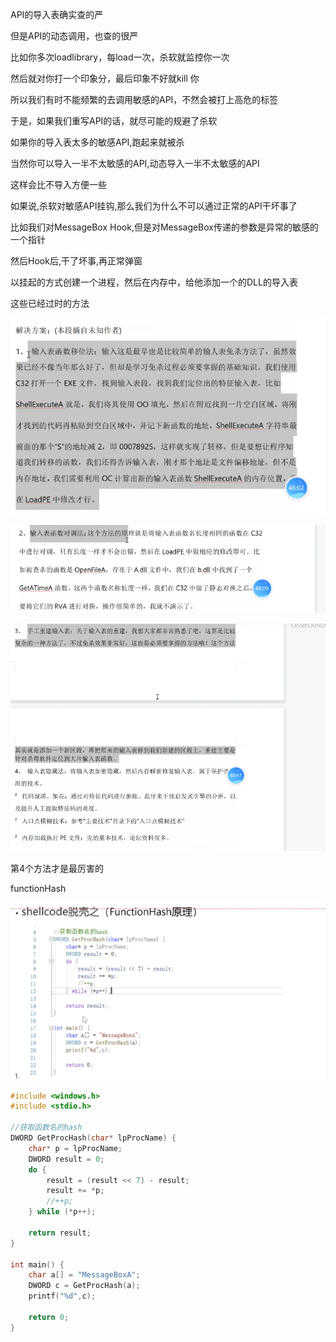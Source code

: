 API的导入表确实查的严

但是API的动态调用，也查的很严

比如你多次loadlibrary，每load一次，杀软就监控你一次

然后就对你打一个印象分，最后印象不好就kill 你



所以我们有时不能频繁的去调用敏感的API，不然会被打上高危的标签

于是，如果我们重写API的话，就尽可能的规避了杀软



如果你的导入表太多的敏感API,跑起来就被杀

当然你可以导入一半不太敏感的API,动态导入一半不太敏感的API

这样会比不导入方便一些



如果说,杀软对敏感API挂钩,那么我们为什么不可以通过正常的API干坏事了

比如我们对MessageBox Hook,但是对MessageBox传递的参数是异常的敏感的一个指针

然后Hook后,干了坏事,再正常弹窗

以挂起的方式创建一个进程，然后在内存中，给他添加一个的DLL的导入表



 

这些已经过时的方法

![image-20230801164348267](img/image-20230801164348267.png)

![image-20230801164405183](img/image-20230801164405183.png)

![image-20230801164434230](img/image-20230801164434230.png)

第4个方法才是最厉害的





functionHash

![image-20230801212204761](img/image-20230801212204761.png)

```c
#include <windows.h>
#include <stdio.h>

//获取函数名的hash
DWORD GetProcHash(char* lpProcName) {
	char* p = lpProcName;
	DWORD result = 0;
	do {
		result = (result << 7) - result;
		result += *p;
		//++p;
	} while (*p++);

	return result;
}

int main() {
	char a[] = "MessageBoxA";
	DWORD c = GetProcHash(a);
	printf("%d",c);

	return 0;
}
```

